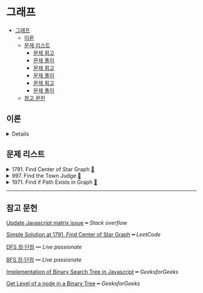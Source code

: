 # 그래프

- [그래프](#그래프)
  - [이론](#이론)
  - [문제 리스트](#문제-리스트)
    - [문제 회고](#문제-회고)
    - [문제 풀이](#문제-풀이)
    - [문제 회고](#문제-회고-1)
    - [문제 풀이](#문제-풀이-1)
    - [문제 회고](#문제-회고-2)
    - [문제 풀이](#문제-풀이-2)
  - [참고 문헌](#참고-문헌)

## 이론

<details>
<br/>

그래프는 2가지로 표현할 수 있다.

1. 인접 행렬    
   
    그래프의 정점 수가 n이라면, n x n의 2차원 배열 M을 생성한다.

       if(간선(vertexA, vertexB)가 존재하면)
          M[vertexA][vertexB] = 1
       else                                  
          M[vertexA][vertexB] = 0

    장점은

       정점과 간선의 Search 행위에 O(1) 소요된다.

    단점은

       간선의 수와 무관하게 n²개의 메모리 공간이 필요하다.

    필수 메소드의 시·공간 복잡도는

    |       | `insertVertex` | `insertEdge` | `deleteVertex` | `deleteEdge` | `adjacent` |
    | :---: | :------------: | :----------: | :------------: | :----------: | :--------: |
    | time  |    `O(n²)`     |    `O(1)`    |     `O(1)`     |    `O(1)`    |   `O(1)`   |
    | space |     `O(1)`     |    `O(1)`    |     `O(1)`     |    `O(1)`    |   `O(1)`   |

2. 인접 리스트
    
    배열의 인덱스는 그래프의 정점을 나타내며
    
    배열의 요소는 각각의 정점에 인접한 정점들을 연결 리스트로 표시한다.

    장점은

       정점의 Search 행위에 O(1) 소요된다.

    단점은

       간선의 Search 행위에 O(n) 소요된다.

    필수 메소드의 시·공간 복잡도는

    |       | `insertVertex` | `insertEdge` | `deleteVertex` | `deleteEdge` | `adjacent` |
    | :---: | :------------: | :----------: | :------------: | :----------: | :--------: |
    | time  |     `O(1)`     |    `O(1)`    |     `O(1)`     |    `O(n)`    |   `O(n)`   |
    | space |     `O(n)`     |    `O(1)`    |     `O(1)`     |    `O(1)`    |   `O(1)`   |

그래프 탐색은

|                       |                                                                   DFS                                                                    |                                                                          BFS                                                                           |
| :-------------------: | :--------------------------------------------------------------------------------------------------------------------------------------: | :----------------------------------------------------------------------------------------------------------------------------------------------------: |
|         정의          |                                                     그래프에서 깊은 부분을 먼저 탐색                                                     |                                                         시작 정점에서 가까운 정점을 먼저 탐색                                                          |
|       동작 과정       | 1. 시작 정점을 기억 공간에 저장<br/>  2. 인접한 정점 중에 방문하지 않은 정점을 탐색 대상으로 재귀 호출<br/>  3. 목표 정점을 찾을 시 종료 | 1. 인접한 정점 중에 방문하지 않은 정점을 모두 기억 공간에 저장<br/>  2. 기억 공간에서 정점을 꺼내 탐색의 대상이 되며<br/>  3. 목표 정점을 찾을 시 종료 |
|     알고리즘 구현     |                                                              재귀 또는 스택                                                              |                                                                           -                                                                            |
|    정점 기억 공간     |                                                             집합 또는 리스트                                                             |                                                                           큐                                                                           |
| 정점 기억 공간의 요소 |                                      재귀 사용시, 방문한 정점<br/> 스택 사용시, 방문하지 않은 정점                                       |                                                                   방문하지 않은 정점                                                                   |
|         장점          |                                                  비교적 적은 정점을 기억하는 공간 필요                                                   |                                                      시작 정점에서 목표 정점까지 최단 경로를 보장                                                      |
|         단점          |                 최단 경로를 보장하지 않음<br/>  목표에 이르는 경로가 다수일 때, DFS는 경로를 찾으면 탐색을 종료하기 때문                 |                                                  경로가 매우 길 경우, 많은 정점을 기억하는 공간 필요                                                   |  |

</details>

## 문제 리스트

<details>
<summary>1791. Find Center of Star Graph
  <a href="https://leetcode.com/problems/find-center-of-star-graph/">👊</a>
</summary>

### 문제 회고

처음 접근 방법은 인접 행렬을 사용하였다.

행렬에 표시된 간선의 합이 제일 큰 배열의 정점을 구하면 된다고 생각하였다.

하지만 `Time Limit Exceeded`에러가 발생하여서 인접 리스트를 사용하여 해결하였다.

연결 리스트의 size 필드를 활용하면 더 간단히 해결할 수 있었다.

### 문제 풀이

> `src\1791.js`에서 확인할 수 있다.

</details>

<details>
<summary>997. Find the Town Judge
  <a href="https://leetcode.com/problems/find-the-town-judge/">👊</a>
</summary>

### 문제 회고

테스트케이스들을 겪으면서 문제 의도를 이해할 수 있었다.

관련 파일에 명시한 테스트케이스들의 output을 확인하면 문제 의도를 이해할 수 있다.

### 문제 풀이

> `src\997.js`에서 확인할 수 있다.

</details>

</details>

<details>
<summary>1971. Find if Path Exists in Graph
  <a href="https://leetcode.com/problems/find-if-path-exists-in-graph/">👊</a>
</summary>

### 문제 회고

인접 행렬을 사용하니 정점의 수²의 메모리 공간 사용으로 `out of memory`의 런타임 에러가 발생했다.

인접 리스트를 사용하니 연결 리스트를 순회하여 인접한 정점을 가져와서 `Time Limit Exceeded` 에러가 발생했다.

따라서, 절충안으로 인접 행렬을 사용하되 각 정점의 배열에는 인접한 정점을 넣게 하였다.

<dl><dt>
하지만, <code>Time Limit Exceeded</code>에러가 다시 발생되어 해결 중이다.
</dt><dl>

### 문제 풀이

DFS를 사용하였다.

> `src\1971.js`에서 확인할 수 있다.

</details>

<hr/>

## 참고 문헌

[Update Javascript matrix issue](https://stackoverflow.com/questions/64669938/updating-an-element-in-javascript-2d-array-updates-entire-column) ━ *Stack overflow*

[Simple Solution at 1791. Find Center of Star Graph](https://leetcode.com/problems/find-center-of-star-graph/discuss/1108868/JavaScript-Map-%2B-Adjacent-List) ━ *LeetCode*

[DFS 장·단점](https://mjmjmj98.tistory.com/94) ━ *Live passionate*

[BFS 장·단점](https://mjmjmj98.tistory.com/95) ━ *Live passionate*

[Implementation of Binary Search Tree in Javascript](https://www.geeksforgeeks.org/implementation-binary-search-tree-javascript/) ━ *GeeksforGeeks*

[Get Level of a node in a Binary Tree](https://www.geeksforgeeks.org/get-level-of-a-node-in-a-binary-tree/) ━ *GeeksforGeeks*